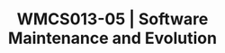 ---
code: WMCS013-05
coordinator:
  email: a.capiluppi@rug.nl
  name: Andrea Capiluppi
contact:
  header: Contact
  members:
  - a.capiluppi@rug.nl
title: WMCS013-05 | Software Maintenance and Evolution
homepage: https://ocasys.rug.nl/current/catalog/course/WMCS013-05
---